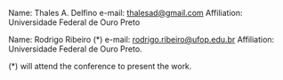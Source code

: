 Name: Thales A. Delfino
e-mail: thalesad@gmail.com
Affiliation: Universidade Federal de Ouro Preto

Name: Rodrigo Ribeiro (*)
e-mail: rodrigo.ribeiro@ufop.edu.br
Affiliation: Universidade Federal de Ouro Preto.

(*) will attend the conference to present the work.
